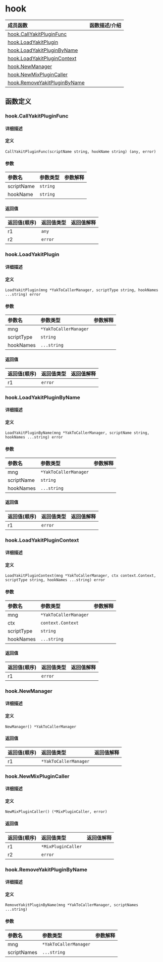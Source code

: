 # hook

|成员函数|函数描述/介绍|
|:------|:--------|
| [hook.CallYakitPluginFunc](#CallYakitPluginFunc) ||
| [hook.LoadYakitPlugin](#LoadYakitPlugin) ||
| [hook.LoadYakitPluginByName](#LoadYakitPluginByName) ||
| [hook.LoadYakitPluginContext](#LoadYakitPluginContext) ||
| [hook.NewManager](#NewManager) ||
| [hook.NewMixPluginCaller](#NewMixPluginCaller) ||
| [hook.RemoveYakitPluginByName](#RemoveYakitPluginByName) ||


## 函数定义
### hook.CallYakitPluginFunc

#### 详细描述


#### 定义

`CallYakitPluginFunc(scriptName string, hookName string) (any, error)`

#### 参数
|参数名|参数类型|参数解释|
|:-----------|:---------- |:-----------|
| scriptName | `string` |   |
| hookName | `string` |   |

#### 返回值
|返回值(顺序)|返回值类型|返回值解释|
|:-----------|:---------- |:-----------|
| r1 | `any` |   |
| r2 | `error` |   |


### hook.LoadYakitPlugin

#### 详细描述


#### 定义

`LoadYakitPlugin(mng *YakToCallerManager, scriptType string, hookNames ...string) error`

#### 参数
|参数名|参数类型|参数解释|
|:-----------|:---------- |:-----------|
| mng | `*YakToCallerManager` |   |
| scriptType | `string` |   |
| hookNames | `...string` |   |

#### 返回值
|返回值(顺序)|返回值类型|返回值解释|
|:-----------|:---------- |:-----------|
| r1 | `error` |   |


### hook.LoadYakitPluginByName

#### 详细描述


#### 定义

`LoadYakitPluginByName(mng *YakToCallerManager, scriptName string, hookNames ...string) error`

#### 参数
|参数名|参数类型|参数解释|
|:-----------|:---------- |:-----------|
| mng | `*YakToCallerManager` |   |
| scriptName | `string` |   |
| hookNames | `...string` |   |

#### 返回值
|返回值(顺序)|返回值类型|返回值解释|
|:-----------|:---------- |:-----------|
| r1 | `error` |   |


### hook.LoadYakitPluginContext

#### 详细描述


#### 定义

`LoadYakitPluginContext(mng *YakToCallerManager, ctx context.Context, scriptType string, hookNames ...string) error`

#### 参数
|参数名|参数类型|参数解释|
|:-----------|:---------- |:-----------|
| mng | `*YakToCallerManager` |   |
| ctx | `context.Context` |   |
| scriptType | `string` |   |
| hookNames | `...string` |   |

#### 返回值
|返回值(顺序)|返回值类型|返回值解释|
|:-----------|:---------- |:-----------|
| r1 | `error` |   |


### hook.NewManager

#### 详细描述


#### 定义

`NewManager() *YakToCallerManager`

#### 返回值
|返回值(顺序)|返回值类型|返回值解释|
|:-----------|:---------- |:-----------|
| r1 | `*YakToCallerManager` |   |


### hook.NewMixPluginCaller

#### 详细描述


#### 定义

`NewMixPluginCaller() (*MixPluginCaller, error)`

#### 返回值
|返回值(顺序)|返回值类型|返回值解释|
|:-----------|:---------- |:-----------|
| r1 | `*MixPluginCaller` |   |
| r2 | `error` |   |


### hook.RemoveYakitPluginByName

#### 详细描述


#### 定义

`RemoveYakitPluginByName(mng *YakToCallerManager, scriptNames ...string)`

#### 参数
|参数名|参数类型|参数解释|
|:-----------|:---------- |:-----------|
| mng | `*YakToCallerManager` |   |
| scriptNames | `...string` |   |



